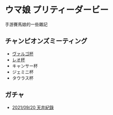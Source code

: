 # ウマ娘 プリティーダービー

手游賽馬娘的一些雜記

## チャンピオンズミーティング

- [ヴァルゴ杯](./champions-meeting/2021-09-26-virgo-race.md)
- [レオ杯](./champions-meeting/2021-08-27-leo-race.md)
- キャンサー杯
- ジェミニ杯
- タウラス杯

## ガチャ

- [2021/09/20 天井紀錄](./gacha/2021-09-20.md)


<div class="mt-20">
  <Comment />
</div>

<script>
import Comment from "@theme/components/Comment.vue";

export default {
  components: {
    Comment
  }
}
</script>